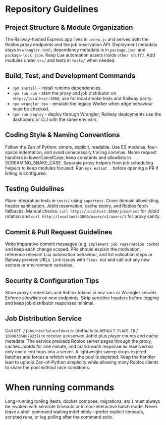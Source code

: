 # Repository Guidelines

## Project Structure & Module Organization
The Railway-hosted Express app lives in `index.js` and serves both the Roblox proxy endpoints and the job reservation API. Deployment metadata stays in `wrangler.toml`; dependency metadata is in `package.json` and `package-lock.json`. Keep Lua automation assets inside `other stuff/`. Add modules under `src/` and tests in `tests/` when needed.

## Build, Test, and Development Commands
- `npm install` - install runtime dependencies.
- `npm run run` - start the proxy and job distributor on `http://localhost:3000`; use for local smoke tests and Railway parity.
- `npx wrangler dev` - emulate the legacy Worker when edge behaviour must be checked.
- `npm run deploy` - deploy through Wrangler; Railway deployments use the dashboard or CLI with the same env vars.

## Coding Style & Naming Conventions
Follow the Zen of Python: simple, explicit, readable. Use ES modules, four-space indentation, and avoid unnecessary trailing commas. Name request handlers in lowerCamelCase; keep constants and allowlists in SCREAMING_SNAKE_CASE. Separate proxy helpers from job scheduling helpers to keep modules focused. Run `npx eslint .` before opening a PR if linting is configured.

## Testing Guidelines
Place integration tests in `tests/` using `supertest`. Cover domain allowlisting, header sanitisation, JobId reservation, cache expiry, and Roblox fetch fallbacks. Manual checks: `curl http://localhost:3000/jobs/next` for JobId rotation and `curl http://localhost:3000/users/v1/users/1` for proxy sanity.

## Commit & Pull Request Guidelines
Write imperative commit messages (e.g. `Implement job reservation cache`) and keep each change scoped. PRs should explain the motivation, reference relevant Lua automation behaviour, and list validation steps or Railway preview URLs. Link issues with `Fixes #id` and call out any new secrets or environment variables.

## Security & Configuration Tips
Store proxy credentials and Roblox tokens in env vars or Wrangler secrets. Enforce allowlists on new endpoints. Strip sensitive headers before logging and keep job distributor responses minimal.

## Job Distribution Service
Call `GET /jobs/next?placeId=<id>` (defaults to `DEFAULT_PLACE_ID` / `109983668079237`) to receive a reserved JobId plus player counts and cache metadata. The service preloads Roblox server pages through the proxy, caches JobIds for one minute, and marks each response as reserved so only one client hops into a server. A lightweight sweep drops expired batches and forces a refetch when the pool is depleted. Keep the handler lean to uphold Zen-of-Python simplicity while allowing many Roblox clients to share the pool without race conditions.

# When running commands
Long-running tooling (tests, docker compose, migrations, etc.) must always be invoked with sensible timeouts or in non-interactive batch mode. Never leave a shell command waiting indefinitely—prefer explicit timeouts, scripted runs, or log polling after the command exits.